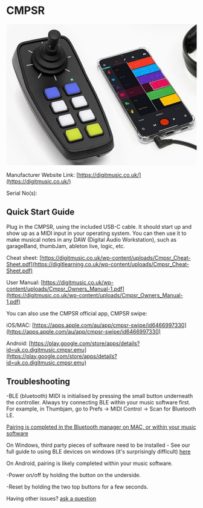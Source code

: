 # CMPSR

![CMPSR](<CMPSR.jpg>)

Manufacturer Website Link: [https://digitmusic.co.uk/](https://digitmusic.co.uk/)

Serial No(s): 

## Quick Start Guide

Plug in the CMPSR, using the included USB-C cable. It should start up and show up as a MIDI input in your operating system. 
You can then use it to make musical notes in any DAW (Digital Audio Workstation), such as garageBand, thumbJam, ableton live, logic, etc.

Cheat sheet: [https://digitmusic.co.uk/wp-content/uploads/Cmpsr_Cheat-Sheet.pdf](https://digitlearning.co.uk/wp-content/uploads/Cmpsr_Cheat-Sheet.pdf)

User Manual: [https://digitmusic.co.uk/wp-content/uploads/Cmpsr_Owners_Manual-1.pdf](https://digitmusic.co.uk/wp-content/uploads/Cmpsr_Owners_Manual-1.pdf)

You can also use the CMPSR official app, CMPSR swipe:

iOS/MAC: [https://apps.apple.com/au/app/cmpsr-swipe/id6466997330](https://apps.apple.com/au/app/cmpsr-swipe/id6466997330)

Android: [https://play.google.com/store/apps/details?id=uk.co.digitmusic.cmpsr.emu](https://play.google.com/store/apps/details?id=uk.co.digitmusic.cmpsr.emu)

## Troubleshooting

-BLE (bluetooth) MIDI is initialised by pressing the small button underneath the controller. Always try connecting BLE within your music software first. For example, in Thumbjam, go to Prefs -> MIDI Control -> Scan for Bluetooth LE.

[Pairing is completed in the Bluetooth manager on MAC, or within your music software](https://support.apple.com/en-gb/guide/audio-midi-setup/ams33f013765/mac)

On Windows, third party pieces of software need to be installed - See our full guide to using BLE devices on windows (it's surprisingly difficult) [here](https://omnimusicsk.github.io/inventory/Guides/Windows%20BLE/Windows%20BLE.html)

On Android, pairing is likely completed within your music software.

-Power on/off by holding the button on the underside.

-Reset by holding the two top buttons for a few seconds.

Having other issues? [ask a question](<mailto:ChrisBall@omnimusic.org.uk>)
